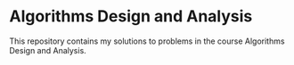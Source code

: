# Algorithms Design and Analysis
This repository contains my solutions to problems in the course Algorithms Design and Analysis.
